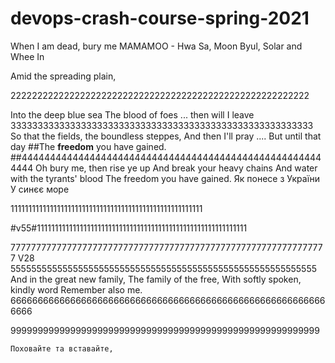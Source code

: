 ﻿# devops-crash-course-spring-2021
When I аm dеаd, bury  mе
MAMAMOO - Hwa Sa, Moon Byul, Solar and Whee In

Amid the spreading plain,





22222222222222222222222222222222222222222222222222222222

Into the deep blue sea
The blood of foes ... then will I leave
33333333333333333333333333333333333333333333333333333333
So that the fields, the boundless steppes,
And then I'll pray .... But until that day
##The **freedom** you have gained.
##444444444444444444444444444444444444444444444444444444444
Oh bury me, then rise ye up
And break your heavy chains
And water with the tyrants' blood
The freedom you have gained.
Як понесе з України
У синєє море


111111111111111111111111111111111111111111111111111111

#v55#11111111111111111111111111111111111111111111111111111111111




 77777777777777777777777777777777777777777777777777777777777777
V28 55555555555555555555555555555555555555555555555555555555555
And in the great new family, 
The family of the free,
With softly spoken, kindly word
Remember also me.
66666666666666666666666666666666666666666666666666666666666666







999999999999999999999999999999999999999999999999999999999






	Поховайте та вставайте,